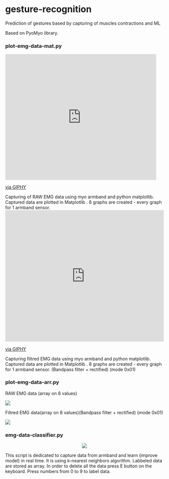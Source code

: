 # gesture-recognition
Prediction of gestures based by capturing of muscles contractions and ML

Based on PyoMyo library.

### plot-emg-data-mat.py
<iframe src="https://giphy.com/embed/M4q78uavYRvMCujwwf" width="480" height="400" frameBorder="0" class="giphy-embed" allowFullScreen></iframe><p><a href="https://giphy.com/gifs/M4q78uavYRvMCujwwf">via GIPHY</a></p>
Capturing of RAW EMG data using myo armband and python matplotlib.
Captured data are plotted in Matplotlib .  8 graphs are created - every graph for 1 armband sensor.

<div style="width:100%;height:0;padding-bottom:83%;position:relative;"><iframe src="https://giphy.com/embed/M4q78uavYRvMCujwwf" width="100%" height="100%" style="position:absolute" frameBorder="0" class="giphy-embed" allowFullScreen></iframe></div><p><a href="https://giphy.com/gifs/M4q78uavYRvMCujwwf">via GIPHY</a></p>
Capturing filtred EMG data using myo armband and python matplotlib.
Captured data are plotted in Matplotlib .  8 graphs are created - every graph for 1 armband sensor.
(Bandpass filter + rectified) (mode 0x01)

### plot-emg-data-arr.py
RAW EMG data (array on 8 values) 
<p align="left">
<img src="https://user-images.githubusercontent.com/49062638/140205893-b74ea059-c285-4f72-9635-e165c32f0d19.png"/>
</p>


Filtred EMG data(array on 8 values)(Bandpass filter + rectified) (mode 0x01)
<p align="left">
<img src="https://user-images.githubusercontent.com/49062638/140199268-85fbd995-0382-468f-b3e8-53aca5298c2e.png"/>
</p>

### emg-data-classifier.py
<p align="center">
<img src="https://user-images.githubusercontent.com/49062638/140199707-048817b8-9bdd-4de5-bb9d-872aa89da0d0.png"/>
</p>
This script is dedicated to capture data from armband 
and learn (improve model) in real time.
It is using k-nearest neighbors algorithm.
Labbeled data are stored as array.
In order to delete all the data press E button on the keyboard.
Press numbers from 0 to 9 to label data.


